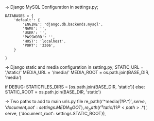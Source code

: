 -> Django MySQL Configuration in settings.py;

```
DATABASES = {
    'default': {
        'ENGINE': 'django.db.backends.mysql',
        'NAME': '',
        'USER': '',
        'PASSWORD': '',
        'HOST': 'localhost',
        'PORT': '3306',
    }

}

````

-> Django static and media configuration in setting.py;
STATIC_URL = '/static/'
MEDIA_URL = '/media/'
MEDIA_ROOT = os.path.join(BASE_DIR, 'media')

if DEBUG:
    STATICFILES_DIRS = [os.path.join(BASE_DIR, 'static')]
else:
    STATIC_ROOT = os.path.join(BASE_DIR, 'static')

-> Two paths to add to main urls.py file
re_path(r'^media/(?P<path>.*)$', serve, {'document_root': settings.MEDIA_ROOT}),
re_path(r'^static/(?P<path>.*)$', serve, {'document_root': settings.STATIC_ROOT}),
